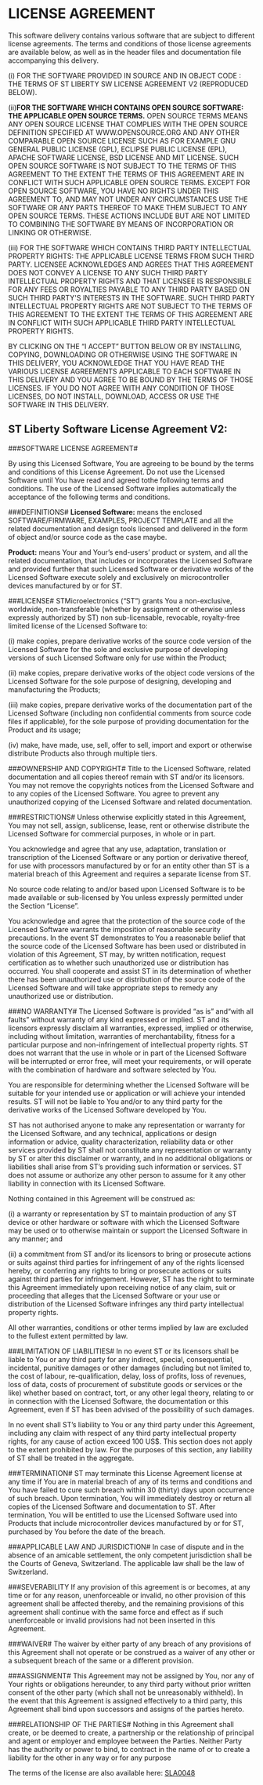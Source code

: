 LICENSE AGREEMENT
=================

This software 
delivery contains various software that are subject to different license agreements. The 
terms and conditions of those license agreements are available below, as well as in the header files and 
documentation file accompanying this delivery.

(i) FOR THE SOFTWARE PROVIDED IN SOURCE AND IN OBJECT CODE : THE TERMS OF ST 
LIBERTY SW LICENSE AGREEMENT V2 (REPRODUCED BELOW).

(ii)**FOR THE SOFTWARE WHICH CONTAINS OPEN SOURCE SOFTWARE: THE APPLICABLE OPEN SOURCE TERMS.**
OPEN SOURCE TERMS MEANS ANY OPEN SOURCE LICENSE THAT COMPLIES WITH THE OPEN SOURCE 
DEFINITION SPECIFIED AT WWW.OPENSOURCE.ORG AND ANY OTHER COMPARABLE OPEN SOURCE LICENSE SUCH AS FOR EXAMPLE GNU GENERAL PUBLIC LICENSE (GPL), ECLIPSE PUBLIC LICENSE (EPL), APACHE SOFTWARE 
LICENSE, BSD LICENSE AND MIT LICENSE. SUCH OPEN SOURCE SOFTWARE IS NOT SUBJECT 
TO THE TERMS OF THIS AGREEMENT TO THE EXTENT THE TERMS OF THIS AGREEMENT ARE 
IN CONFLICT WITH SUCH APPLICABLE OPEN SOURCE TERMS. EXCEPT FOR OPEN SOURCE 
SOFTWARE, YOU HAVE NO RIGHTS UNDER THIS AGREEMENT TO, AND MAY NOT UNDER ANY 
CIRCUMSTANCES USE THE SOFTWARE OR ANY PARTS THEREOF TO MAKE THEM SUBJECT 
TO ANY OPEN SOURCE TERMS. THESE ACTIONS INCLUDE BUT ARE NOT LIMITED TO 
COMBINING THE SOFTWARE BY MEANS OF INCORPORATION OR LINKING OR OTHERWISE.

(iii) FOR THE SOFTWARE WHICH CONTAINS THIRD PARTY INTELLECTUAL PROPERTY RIGHTS: 
THE APPLICABLE LICENSE TERMS FROM SUCH THIRD PARTY. LICENSEE ACKNOWLEDGES 
AND AGREES THAT THIS AGREEMENT DOES NOT CONVEY A LICENSE TO ANY SUCH THIRD 
PARTY INTELLECTUAL PROPERTY RIGHTS AND THAT LICENSEE IS RESPONSIBLE FOR ANY 
FEES OR ROYALTIES PAYABLE TO ANY THIRD PARTY BASED ON SUCH THIRD PARTY'S 
INTERESTS IN THE SOFTWARE. SUCH THIRD PARTY INTELLECTUAL PROPERTY RIGHTS ARE 
NOT SUBJECT TO THE TERMS OF THIS AGREEMENT TO THE EXTENT THE TERMS OF THIS 
AGREEMENT ARE IN CONFLICT WITH SUCH APPLICABLE THIRD PARTY INTELLECTUAL 
PROPERTY RIGHTS.

BY CLICKING ON THE “I ACCEPT” BUTTON BELOW OR BY INSTALLING, COPYING, 
DOWNLOADING OR OTHERWISE USING THE SOFTWARE IN THIS DELIVERY, YOU 
ACKNOWLEDGE THAT YOU HAVE READ THE VARIOUS LICENSE AGREEMENTS APPLICABLE 
TO EACH SOFTWARE IN THIS DELIVERY AND YOU AGREE TO BE BOUND BY THE TERMS OF 
THOSE LICENSES. IF YOU DO NOT AGREE WITH ANY CONDITION OF THOSE LICENSES, DO 
NOT INSTALL, DOWNLOAD, ACCESS OR USE THE SOFTWARE IN THIS DELIVERY.

ST Liberty Software License Agreement V2:
-----------------------------------------

###SOFTWARE LICENSE AGREEMENT#

By using this Licensed Software, You are agreeing to be bound by the terms and conditions of this 
License Agreement. Do not use the Licensed Software until You have read and agreed tothe following 
terms and conditions. The use of the Licensed Software implies automatically the acceptance of the 
following terms and conditions.

###DEFINITIONS#
**Licensed Software:** means the enclosed SOFTWARE/FIRMWARE, EXAMPLES, PROJECT 
TEMPLATE and all the related documentation and design tools licensed and delivered in the form of 
object and/or source code as the case maybe.

**Product:** means Your and Your’s end-users’ product or system, and all the related documentation, that 
includes or incorporates the Licensed Software and provided further that such Licensed Software or 
derivative works of the Licensed Software execute solely and exclusively on microcontroller devices 
manufactured by or for ST.

###LICENSE#
STMicroelectronics (“ST”) grants You a non-exclusive, worldwide, non-transferable (whether by 
assignment or otherwise unless expressly authorized by ST) non sub-licensable, revocable, royalty-free 
limited license of the Licensed Software to: 

(i) make copies, prepare derivative works of the source code version of the Licensed Software for the sole and exclusive purpose of developing versions of such Licensed Software only for use within the 
Product; 

(ii) make copies, prepare derivative works of the object code versions of the Licensed Software for the 
sole purpose of designing, developing and manufacturing the Products; 

(iii) make copies, prepare derivative works of the documentation part of the Licensed Software 
(including non confidential comments from source code files if applicable), for the sole purpose of 
providing documentation for the Product and its usage; 

(iv) make, have made, use, sell, offer to sell, import and export or otherwise distribute Products also 
through multiple tiers.

###OWNERSHIP AND COPYRIGHT#
Title to the Licensed Software, related documentation and all copies thereof remain with ST and/or its 
licensors. You may not remove the copyrights notices from the Licensed Software and to 
any copies of the Licensed Software. You agree to prevent any unauthorized copying of the Licensed Software and 
related documentation.

###RESTRICTIONS#
Unless otherwise explicitly stated in this Agreement, You may not sell, assign, sublicense, lease, rent or 
otherwise distribute the Licensed Software for commercial purposes, in whole or in part. 

You acknowledge and agree that any use, adaptation, translation or transcription of the Licensed 
Software or any portion or derivative thereof, for use with processors
manufactured by or for an entity 
other than ST is a material breach of this Agreement and requires a separate license from ST. 

No source code relating to and/or based upon Licensed Software is to be made available or sub-licensed by You unless expressly 
permitted under the Section “License”.

You acknowledge and agree that the protection of the source code of the Licensed Software warrants 
the imposition of reasonable security precautions. In the event ST demonstrates to You a reasonable 
belief that the source code of the Licensed Software has been used or distributed in violation of this 
Agreement, ST may, by written notification, request certification as to whether such unauthorized use or 
distribution has occurred. You shall cooperate and assist ST in its determination of whether there has 
been unauthorized use or distribution of the source code of the Licensed Software and will take 
appropriate steps to remedy any unauthorized use or distribution.

###NO WARRANTY#
The Licensed Software is provided “as is” and“with all faults” without warranty of any kind expressed or 
implied. ST and its licensors expressly disclaim all warranties, expressed, implied or otherwise, 
including without limitation, warranties of merchantability, fitness for a particular purpose and
non-infringement of intellectual property rights. ST does not warrant that the use in whole or in part of the 
Licensed Software will be interrupted or error free, will meet your requirements, or will operate with the 
combination of hardware and software selected by You.

You are responsible for determining whether the Licensed Software will be suitable for your intended 
use or application or will achieve your intended results. ST will not be liable to You and/or to any third 
party for the derivative works of the Licensed Software developed by You.

ST has not authorised anyone to make any representation or warranty for the Licensed Software, and 
any technical, applications or design information or advice, quality characterization, reliability data or 
other services provided by ST shall not constitute any representation or warranty by ST or alter this 
disclaimer or warranty, and in no additional obligations or liabilities shall arise from ST’s providing such 
information or services. ST does not assume or authorize any other person to assume for it any other 
liability in connection with its Licensed Software.

Nothing contained in this Agreement will be construed as: 

(i) a warranty or representation by ST to maintain production of any ST device or other hardware 
or software with which the Licensed Software may be used or to otherwise maintain or support the 
Licensed Software in any manner; and 

(ii) a commitment from ST and/or its licensors to bring or prosecute actions or suits against third parties 
for infringement of any of the rights licensed hereby, or conferring any rights to bring or prosecute 
actions or suits against third parties for infringement. However, ST has the right to terminate this 
Agreement immediately upon receiving notice of any claim, suit or proceeding that alleges that the 
Licensed Software or your use or distribution of the Licensed Software infringes any third party 
intellectual property rights.

All other warranties, conditions or other terms implied by law are excluded to the fullest extent permitted by law.

###LIMITATION OF LIABILITIES#
In no event ST or its licensors shall be liable to You or any third party for any indirect, special, 
consequential, incidental, punitive damages or other damages (including but not limited to, the cost of 
labour, re-qualification, delay, loss of profits, loss of revenues, loss of data, costs of procurement of 
substitute goods or services or the like) whether based on contract, tort, or any other legal theory, 
relating to or in connection with the Licensed Software, the documentation or this Agreement, even if ST 
has been advised of the possibility of such damages.

In no event shall ST’s liability to You or any third party under this Agreement, including any claim with 
respect of any third party intellectual property rights, for any cause of action exceed 100 US$. This 
section does not apply to the extent prohibited by law. For the purposes of this section, any liability of 
ST shall be treated in the aggregate.

###TERMINATION#
ST may terminate this License Agreement license at any time if You are in material breach of any of its 
terms and conditions and You have failed to cure such breach within 30 (thirty) days upon occurrence of 
such breach. Upon termination, You will immediately destroy or return all copies of the Licensed 
Software and documentation to ST. After termination, You will be entitled to use the Licensed Software 
used into Products that include microcontroller devices manufactured by or for ST, purchased by You 
before the date of the breach.

###APPLICABLE LAW AND JURISDICTION#
In case of dispute and in the absence of an amicable settlement, the only competent jurisdiction shall be 
the Courts of Geneva, Switzerland. The applicable law shall be the law of Switzerland.

###SEVERABILITY
If any provision of this agreement is or becomes, at any time or for any reason, unenforceable or invalid, 
no other provision of this agreement shall be affected thereby, and the remaining provisions of this 
agreement shall continue with the same force and effect as if such unenforceable 
or invalid provisions had not been inserted in this Agreement.

###WAIVER#
The waiver by either party of any breach of any provisions of this Agreement shall not operate or be 
construed as a waiver of any other or a subsequent breach of the same or a different 
provision.

###ASSIGNMENT#
This Agreement may not be assigned by You, nor any of Your rights or obligations hereunder, to any 
third party without prior written consent of the other party (which shall not be unreasonably withheld). In 
the event that this 
Agreement is assigned effectively to a third party, this Agreement shall bind upon 
successors and assigns of the parties hereto.

###RELATIONSHIP OF THE PARTIES#
Nothing in this Agreement shall create, or be deemed to create, a partnership or the relationship of principal and agent or employer and employee between the Parties. Neither Party has the authority or 
power to bind, to contract in the name of or to create a liability for the other in any way or for any purpose

The terms of the license are also available here:
[SLA0048](http://www.st.com/content/ccc/resource/legal/legal_agreement/license_agreement/group0/39/50/32/6c/e0/a8/45/2d/DM00218346/files/DM00218346.pdf/jcr:content/translations/en.DM00218346.pdf)
